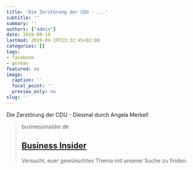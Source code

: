 ```yaml
---
title: 'Die Zerstörung der CDU - ...'
subtitle: ''
summary: ''
authors: ["admin"]
date: 2019-09-19
lastmod: 2019-09-19T23:32:45+02:00
categories: []
tags:
- facebook
- german
featured: no
image:
  caption: ''
  focal_point: ''
  preview_only: no
slug: ''
---
```

Die Zerstörung der CDU - Diesmal durch Angela Merkel!
> businessinsider.de
> ## [Business Insider](https://www.businessinsider.de/angela-merkel-greta-thunberg-klimaschutz-buch-klimapaket-2019-9)
>
>Versucht, euer gewünschtes Thema mit unserer Suche zu finden.


